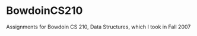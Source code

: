 BowdoinCS210
============

Assignments for Bowdoin CS 210, Data Structures, which I took in Fall 2007
